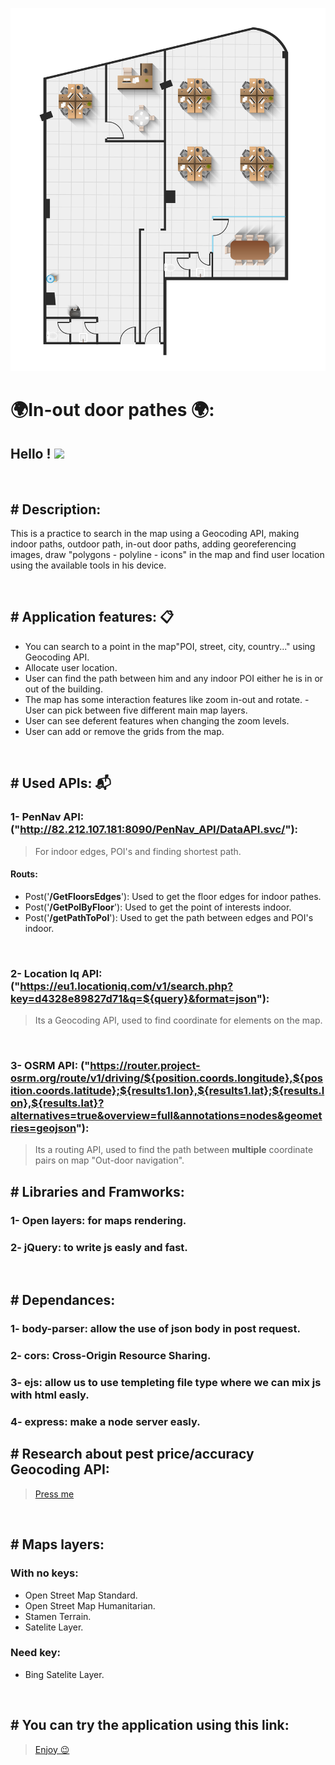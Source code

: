 
[![Header](public/data/PenguinIN.png "Header")](public/data/PenguinIN.png)
# 🌍In-out door pathes 🌍:

## Hello ! <img src="https://raw.githubusercontent.com/MartinHeinz/MartinHeinz/master/wave.gif" width="30px">

<br />

## # Description:
This is a practice to search in the map using a Geocoding API, making indoor paths, outdoor path, in-out door paths, adding georeferencing images, draw "polygons - polyline - icons" in the map and find user location using the available tools in his device.

<br />

## # Application features: 📋
- You can search to a point in the map"POI, street, city, country..." using Geocoding API.
- Allocate user location.
- User can find the path between him and any indoor POI either he is in or out of the building.
- The map has some interaction features like zoom in-out and rotate.
-User can pick between five different main map layers.
- User can see deferent features when changing the zoom levels.
- User can add or remove the grids from the map.

<br />

## # Used APIs: 📬
### 1- PenNav API: ("http://82.212.107.181:8090/PenNav_API/DataAPI.svc/"):
> For indoor edges, POI's and finding shortest path. 
#### Routs:
- Post('**/GetFloorsEdges**'): Used to get the floor edges for indoor pathes. 
- Post('**/GetPoIByFloor**'): Used to get the point of interests indoor. 
- Post('**/getPathToPoI**'): Used to get the path between edges and POI's indoor.

<br />

### 2- Location Iq API: ("https://eu1.locationiq.com/v1/search.php?key=d4328e89827d71&q=${query}&format=json"):
> Its a Geocoding API, used to find coordinate for elements on the map.

<br />

### 3- OSRM API: ("https://router.project-osrm.org/route/v1/driving/${position.coords.longitude},${position.coords.latitude};${results1.lon},${results1.lat};${results.lon},${results.lat}?alternatives=true&overview=full&annotations=nodes&geometries=geojson"):
> Its a routing API, used to find the path between **multiple** coordinate pairs on map "Out-door navigation".

## # Libraries and Framworks:
### 1- Open layers: for maps rendering.
### 2- jQuery: to write js easly and fast.

<br />

## # Dependances:
### 1- body-parser: allow the use of json body in post request.
### 2- cors: Cross-Origin Resource Sharing.
### 3- ejs: allow us to use templeting file type where we can mix js with html easly.
### 4- express: make a node server easly.

## # Research about pest price/accuracy Geocoding API:
>[Press me](public/data/bestGeocodingAPI.xlsx)

<br />

## # Maps layers:
### With no keys:
- Open Street Map Standard.
- Open Street Map Humanitarian.
- Stamen Terrain.
- Satelite Layer.

### Need key:
- Bing Satelite Layer.

<br />

## # You can try the application using this link:
>[Enjoy 😉](https://geo-referencing.herokuapp.com/)